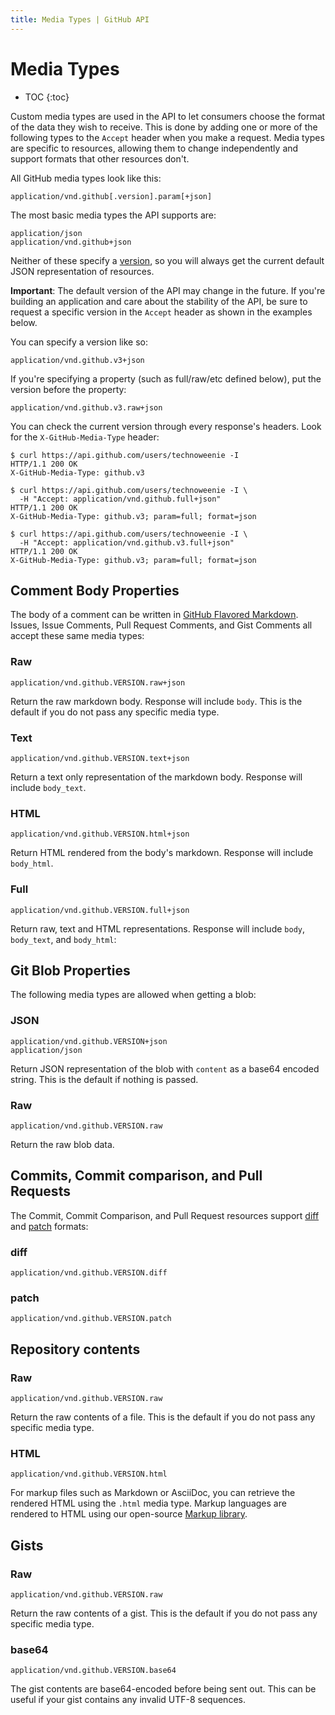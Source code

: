 ```yaml
---
title: Media Types | GitHub API
---
```

# Media Types

* TOC
{:toc}

Custom media types are used in the API to let consumers choose the format
of the data they wish to receive. This is done by adding one or more of
the following types to the `Accept` header when you make a request. Media types
are specific to resources, allowing them to change independently and support
formats that other resources don't.

All GitHub media types look like this:

    application/vnd.github[.version].param[+json]

The most basic media types the API supports are:

    application/json
    application/vnd.github+json

Neither of these specify a [version][versions], so you will always get the
current default JSON representation of resources.

<div class="alert" id="request-specific-version">
  <p>
    <strong>Important</strong>: The default version of the API may change in the
    future. If you're building an application and care about the stability of
    the API, be sure to request a specific version in the <code>Accept</code>
    header as shown in the examples below.
  </p>
</div>

You can specify a version like so:

    application/vnd.github.v3+json

If you're specifying a property (such as full/raw/etc defined below),
put the version before the property:

    application/vnd.github.v3.raw+json

You can check the current version through every response's headers.  Look
for the `X-GitHub-Media-Type` header:

    $ curl https://api.github.com/users/technoweenie -I
    HTTP/1.1 200 OK
    X-GitHub-Media-Type: github.v3

    $ curl https://api.github.com/users/technoweenie -I \
      -H "Accept: application/vnd.github.full+json"
    HTTP/1.1 200 OK
    X-GitHub-Media-Type: github.v3; param=full; format=json

    $ curl https://api.github.com/users/technoweenie -I \
      -H "Accept: application/vnd.github.v3.full+json"
    HTTP/1.1 200 OK
    X-GitHub-Media-Type: github.v3; param=full; format=json

## Comment Body Properties

The body of a comment can be written in [GitHub Flavored Markdown][gfm].
Issues, Issue Comments, Pull Request Comments, and Gist Comments all
accept these same media types:

### Raw

    application/vnd.github.VERSION.raw+json

Return the raw markdown body. Response will include `body`. This is the
default if you do not pass any specific media type.

### Text

    application/vnd.github.VERSION.text+json

Return a text only representation of the markdown body. Response will
include `body_text`.

### HTML

    application/vnd.github.VERSION.html+json

Return HTML rendered from the body's markdown. Response will include
`body_html`.

### Full

    application/vnd.github.VERSION.full+json

Return raw, text and HTML representations. Response will include `body`,
`body_text`, and `body_html`:

## Git Blob Properties

The following media types are allowed when getting a blob:

### JSON

    application/vnd.github.VERSION+json
    application/json

Return JSON representation of the blob with `content` as a base64
encoded string. This is the default if nothing is passed.

### Raw

    application/vnd.github.VERSION.raw

Return the raw blob data.

## Commits, Commit comparison, and Pull Requests

The Commit, Commit Comparison, and Pull Request resources support
[diff][git-diff] and [patch][git-patch] formats:

### diff

    application/vnd.github.VERSION.diff

### patch

    application/vnd.github.VERSION.patch

## Repository contents

### Raw

    application/vnd.github.VERSION.raw

Return the raw contents of a file. This is the default if you do not pass any specific media type.

### HTML

    application/vnd.github.VERSION.html

For markup files such as Markdown or AsciiDoc, you can retrieve the rendered HTML using the `.html` media type. Markup languages are rendered to HTML using our open-source [Markup library](https://github.com/github/markup).

## Gists

### Raw

    application/vnd.github.VERSION.raw

Return the raw contents of a gist. This is the default if you do not pass any specific media type.

### base64

    application/vnd.github.VERSION.base64

The gist contents are base64-encoded before being sent out. This can be useful if your gist contains any invalid UTF-8 sequences.

[gfm]:http://github.github.com/github-flavored-markdown/
[git-diff]: http://git-scm.com/docs/git-diff
[git-patch]: http://git-scm.com/docs/git-format-patch
[hypermedia]: /v3/#hypermedia
[versions]: /v3/versions
